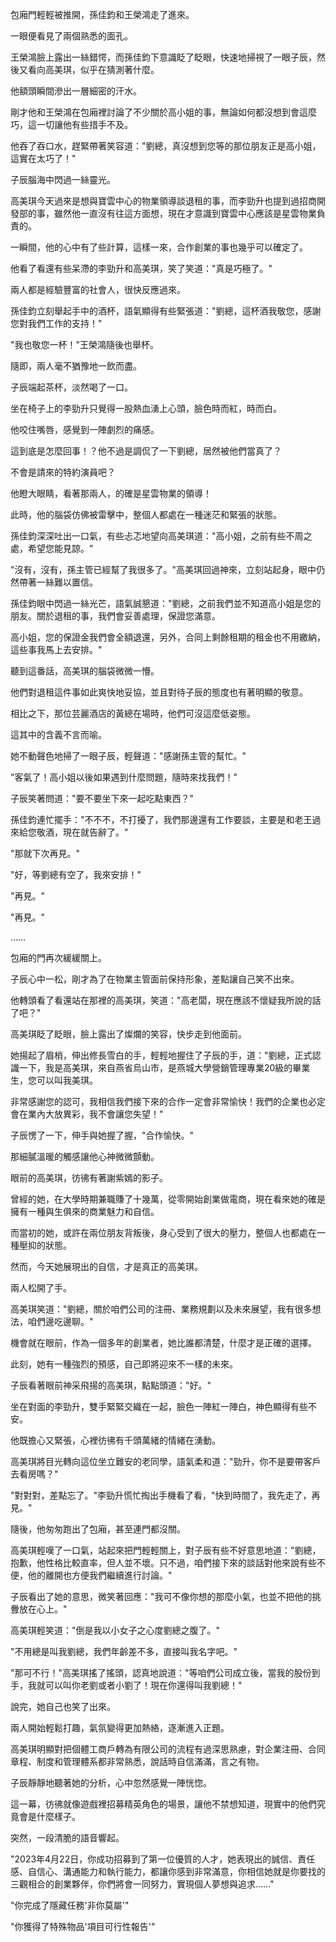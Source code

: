 包廂門輕輕被推開，孫佳鈞和王榮鴻走了進來。

一眼便看見了兩個熟悉的面孔。

王榮鴻臉上露出一絲錯愕，而孫佳鈞下意識眨了眨眼，快速地掃視了一眼子辰，然後又看向高美琪，似乎在猜測著什麼。

他額頭瞬間滲出一層細密的汗水。

剛才他和王榮鴻在包廂裡討論了不少關於高小姐的事，無論如何都沒想到會這麼巧，這一切讓他有些措手不及。

他吞了吞口水，趕緊帶著笑容道："劉總，真沒想到您等的那位朋友正是高小姐，這實在太巧了！"

子辰腦海中閃過一絲靈光。

高美琪今天過來是想與寶雲中心的物業領導談退租的事，而李勁升也提到過招商開發部的事，雖然他一直沒有往這方面想，現在才意識到寶雲中心應該是星雲物業負責的。

一瞬間，他的心中有了些計算，這樣一來，合作創業的事也幾乎可以確定了。

他看了看還有些呆滯的李勁升和高美琪，笑了笑道："真是巧極了。"

兩人都是經驗豐富的社會人，很快反應過來。

孫佳鈞立刻舉起手中的酒杯，語氣顯得有些緊張道："劉總，這杯酒我敬您，感謝您對我們工作的支持！"

"我也敬您一杯！"王榮鴻隨後也舉杯。

隨即，兩人毫不猶豫地一飲而盡。

子辰端起茶杯，淡然喝了一口。

坐在椅子上的李勁升只覺得一股熱血湧上心頭，臉色時而紅，時而白。

他咬住嘴唇，感覺到一陣劇烈的痛感。

這到底是怎麼回事！？他不過是調侃了一下劉總，居然被他們當真了？

不會是請來的特約演員吧？

他瞪大眼睛，看著那兩人，的確是星雲物業的領導！

此時，他的腦袋仿佛被雷擊中，整個人都處在一種迷茫和緊張的狀態。

孫佳鈞深深吐出一口氣，有些忐忑地望向高美琪道："高小姐，之前有些不周之處，希望您能見諒。"

"沒有，沒有，孫主管已經幫了我很多了。"高美琪回過神來，立刻站起身，眼中仍然帶著一絲難以置信。

孫佳鈞眼中閃過一絲光芒，語氣誠懇道："劉總，之前我們並不知道高小姐是您的朋友。關於退租的事，我們會妥善處理，保證您滿意。

高小姐，您的保證金我們會全額退還，另外，合同上剩餘租期的租金也不用繳納，這些事我馬上去安排。"

聽到這番話，高美琪的腦袋微微一懵。

他們對退租這件事如此爽快地妥協，並且對待子辰的態度也有著明顯的敬意。

相比之下，那位芸麗酒店的黃總在場時，他們可沒這麼低姿態。

這其中的含義不言而喻。

她不動聲色地掃了一眼子辰，輕聲道："感謝孫主管的幫忙。"

"客氣了！高小姐以後如果遇到什麼問題，隨時來找我們！"

子辰笑著問道："要不要坐下來一起吃點東西？"

孫佳鈞連忙擺手："不不不，不打擾了，我們那邊還有工作要談，主要是和老王過來給您敬酒，現在就告辭了。"

"那就下次再見。"

"好，等劉總有空了，我來安排！"

"再見。"

"再見。"

……

包廂的門再次緩緩關上。

子辰心中一松，剛才為了在物業主管面前保持形象，差點讓自己笑不出來。

他轉頭看了看還站在那裡的高美琪，笑道："高老闆，現在應該不懷疑我所說的話了吧？"

高美琪眨了眨眼，臉上露出了燦爛的笑容，快步走到他面前。

她揚起了眉梢，伸出修長雪白的手，輕輕地握住了子辰的手，道："劉總，正式認識一下，我是高美琪，來自燕省烏山市，是燕城大學營銷管理專業20級的畢業生，您可以叫我美琪。

非常感謝您的認可，我相信我們接下來的合作一定會非常愉快！我們的企業也必定會在業內大放異彩，我不會讓您失望！"

子辰愣了一下，伸手與她握了握，"合作愉快。"

那細膩溫暖的觸感讓他心神微微顫動。

眼前的高美琪，彷彿有著謝紫嫣的影子。

曾經的她，在大學時期兼職賺了十幾萬，從零開始創業做電商，現在看來她的確是擁有一種與生俱來的商業魅力和自信。

而當初的她，或許在兩位朋友背叛後，身心受到了很大的壓力，整個人也都處在一種壓抑的狀態。

然而，今天她展現出的自信，才是真正的高美琪。

兩人松開了手。

高美琪笑道："劉總，關於咱們公司的注冊、業務規劃以及未來展望，我有很多想法，咱們邊吃邊聊。"

機會就在眼前，作為一個多年的創業者，她比誰都清楚，什麼才是正確的選擇。

此刻，她有一種強烈的預感，自己即將迎來不一樣的未來。

子辰看著眼前神采飛揚的高美琪，點點頭道："好。"

坐在對面的李勁升，雙手緊緊交織在一起，臉色一陣紅一陣白，神色顯得有些不安。

他既擔心又緊張，心裡彷彿有千頭萬緒的情緒在湧動。

高美琪將目光轉向這位坐立難安的老同學，語氣柔和道："勁升，你不是要帶客戶去看房嗎？"

"對對對，差點忘了。"李勁升慌忙掏出手機看了看，"快到時間了，我先走了，再見。"

隨後，他匆匆跑出了包廂，甚至連門都沒關。

高美琪輕嘆了一口氣，站起來把門輕輕關上，對子辰有些不好意思地道："劉總，抱歉，他性格比較直率，但人並不壞。只不過，咱們接下來的談話對他來說有些不便，他的離開也方便我們繼續進行討論。"

子辰看出了她的意思，微笑著回應："我可不像你想的那麼小氣，也並不把他的挑釁放在心上。"

高美琪輕笑道："倒是我以小女子之心度劉總之腹了。"

"不用總是叫我劉總，我們年齡差不多，直接叫我名字吧。"

"那可不行！"高美琪搖了搖頭，認真地說道："等咱們公司成立後，當我的股份到手，我就可以叫你老劉或者小劉了！現在你還得叫我劉總！"

說完，她自己也笑了出來。

兩人開始輕鬆打趣，氣氛變得更加熱絡，逐漸進入正題。

高美琪明顯對把個體工商戶轉為有限公司的流程有過深思熟慮，對企業注冊、合同章程、制度和管理體系都非常熟悉，說話時自信滿滿，言之有物。

子辰靜靜地聽著她的分析，心中忽然感覺一陣恍惚。

這一幕，彷彿就像遊戲裡招募精英角色的場景，讓他不禁想知道，現實中的他們究竟會是什麼樣子。

突然，一段清脆的語音響起。

"2023年4月22日，你成功招募到了第一位優質的人才，她表現出的誠信、責任感、自信心、溝通能力和執行能力，都讓你感到非常滿意，你相信她就是你要找的三觀相合的創業夥伴，你們將會一同努力，實現個人夢想與追求……"

"你完成了隱藏任務'非你莫屬'"

"你獲得了特殊物品'項目可行性報告'"
